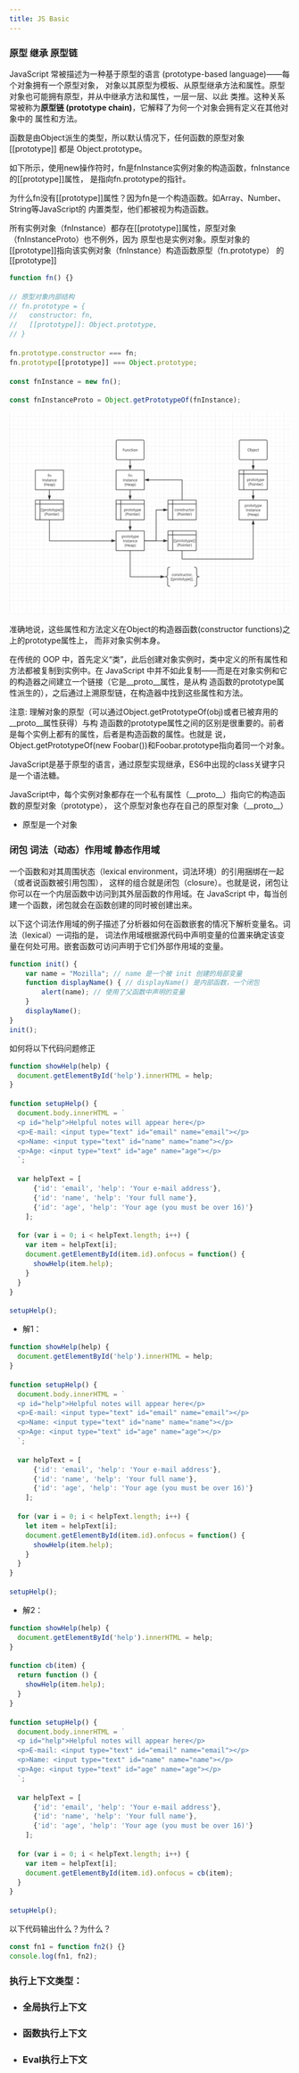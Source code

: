 ```yaml
---
title: JS Basic
---
```


### 原型 继承 原型链
JavaScript 常被描述为一种基于原型的语言 (prototype-based language)——每个对象拥有一个原型对象，
对象以其原型为模板、从原型继承方法和属性。原型对象也可能拥有原型，并从中继承方法和属性，一层一层、以此
类推。这种关系常被称为**原型链 (prototype chain)**，它解释了为何一个对象会拥有定义在其他对象中的
属性和方法。

函数是由Object派生的类型，所以默认情况下，任何函数的原型对象 [[prototype]] 都是 Object.prototype。

如下所示，使用new操作符时，fn是fnInstance实例对象的构造函数，fnInstance的[[prototype]]属性，
是指向fn.prototype的指针。

为什么fn没有[[prototype]]属性？因为fn是一个构造函数。如Array、Number、String等JavaScript的
内置类型，他们都被视为构造函数。

所有实例对象（fnInstance）都存在[[prototype]]属性，原型对象（fnInstanceProto）也不例外，因为
原型也是实例对象。原型对象的[[prototype]]指向该实例对象（fnInstance）构造函数原型（fn.prototype）
的[[prototype]]

```javascript
function fn() {}

// 原型对象内部结构
// fn.prototype = {
//   constructor: fn,
//   [[prototype]]: Object.prototype,
// }

fn.prototype.constructor === fn;
fn.prototype[[prototype]] === Object.prototype;

const fnInstance = new fn();

const fnInstanceProto = Object.getPrototypeOf(fnInstance);
```

![原型](../images/prototype/1.png)


准确地说，这些属性和方法定义在Object的构造器函数(constructor functions)之上的prototype属性上，
而非对象实例本身。

在传统的 OOP 中，首先定义“类”，此后创建对象实例时，类中定义的所有属性和方法都被复制到实例中。在 
JavaScript 中并不如此复制——而是在对象实例和它的构造器之间建立一个链接（它是__proto__属性，是从构
造函数的prototype属性派生的），之后通过上溯原型链，在构造器中找到这些属性和方法。

注意: 理解对象的原型（可以通过Object.getPrototypeOf(obj)或者已被弃用的__proto__属性获得）与构
造函数的prototype属性之间的区别是很重要的。前者是每个实例上都有的属性，后者是构造函数的属性。也就是
说，Object.getPrototypeOf(new Foobar())和Foobar.prototype指向着同一个对象。

JavaScript是基于原型的语言，通过原型实现继承，ES6中出现的class关键字只是一个语法糖。

JavaScript中，每个实例对象都存在一个私有属性（\_\_proto__）指向它的构造函数的原型对象（prototype），
这个原型对象也存在自己的原型对象（\_\_proto__）
- 原型是一个对象

### 闭包 词法（动态）作用域 静态作用域
一个函数和对其周围状态（lexical environment，词法环境）的引用捆绑在一起（或者说函数被引用包围），
这样的组合就是闭包（closure）。也就是说，闭包让你可以在一个内层函数中访问到其外层函数的作用域。在 
JavaScript 中，每当创建一个函数，闭包就会在函数创建的同时被创建出来。

以下这个词法作用域的例子描述了分析器如何在函数嵌套的情况下解析变量名。词法（lexical）一词指的是，
词法作用域根据源代码中声明变量的位置来确定该变量在何处可用。嵌套函数可访问声明于它们外部作用域的变量。

```javascript
function init() {
    var name = "Mozilla"; // name 是一个被 init 创建的局部变量
    function displayName() { // displayName() 是内部函数，一个闭包
        alert(name); // 使用了父函数中声明的变量
    }
    displayName();
}
init();
```

如何将以下代码问题修正

```javascript
function showHelp(help) {
  document.getElementById('help').innerHTML = help;
}

function setupHelp() {
  document.body.innerHTML = `
  <p id="help">Helpful notes will appear here</p>
  <p>E-mail: <input type="text" id="email" name="email"></p>
  <p>Name: <input type="text" id="name" name="name"></p>
  <p>Age: <input type="text" id="age" name="age"></p>
  `;

  var helpText = [
      {'id': 'email', 'help': 'Your e-mail address'},
      {'id': 'name', 'help': 'Your full name'},
      {'id': 'age', 'help': 'Your age (you must be over 16)'}
    ];

  for (var i = 0; i < helpText.length; i++) {
    var item = helpText[i];
    document.getElementById(item.id).onfocus = function() {
      showHelp(item.help);
    }
  }
}

setupHelp();
```

- 解1：
```javascript
function showHelp(help) {
  document.getElementById('help').innerHTML = help;
}

function setupHelp() {
  document.body.innerHTML = `
  <p id="help">Helpful notes will appear here</p>
  <p>E-mail: <input type="text" id="email" name="email"></p>
  <p>Name: <input type="text" id="name" name="name"></p>
  <p>Age: <input type="text" id="age" name="age"></p>
  `;

  var helpText = [
      {'id': 'email', 'help': 'Your e-mail address'},
      {'id': 'name', 'help': 'Your full name'},
      {'id': 'age', 'help': 'Your age (you must be over 16)'}
    ];

  for (var i = 0; i < helpText.length; i++) {
    let item = helpText[i];
    document.getElementById(item.id).onfocus = function() {
      showHelp(item.help);
    }
  }
}

setupHelp();
```

- 解2：
```javascript
function showHelp(help) {
  document.getElementById('help').innerHTML = help;
}

function cb(item) {
  return function () {
    showHelp(item.help);
  }
}

function setupHelp() {
  document.body.innerHTML = `
  <p id="help">Helpful notes will appear here</p>
  <p>E-mail: <input type="text" id="email" name="email"></p>
  <p>Name: <input type="text" id="name" name="name"></p>
  <p>Age: <input type="text" id="age" name="age"></p>
  `;

  var helpText = [
      {'id': 'email', 'help': 'Your e-mail address'},
      {'id': 'name', 'help': 'Your full name'},
      {'id': 'age', 'help': 'Your age (you must be over 16)'}
    ];

  for (var i = 0; i < helpText.length; i++) {
    var item = helpText[i];
    document.getElementById(item.id).onfocus = cb(item);
  }
}

setupHelp();
```

以下代码输出什么？为什么？
```javascript
const fn1 = function fn2() {}
console.log(fn1, fn2);
```

### 执行上下文类型：
- ### 全局执行上下文
- ### 函数执行上下文
- ### Eval执行上下文
